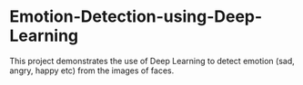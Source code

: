 # Emotion-Detection-using-Deep-Learning
This project demonstrates the use of Deep Learning to detect emotion (sad, angry, happy etc) from the images of  faces. 
